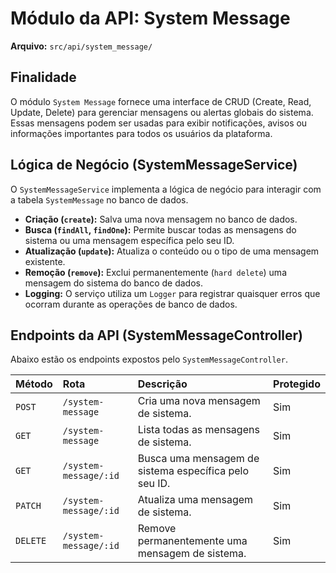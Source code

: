 
# Módulo da API: System Message

**Arquivo:** `src/api/system_message/`

## Finalidade

O módulo `System Message` fornece uma interface de CRUD (Create, Read, Update, Delete) para gerenciar mensagens ou alertas globais do sistema. Essas mensagens podem ser usadas para exibir notificações, avisos ou informações importantes para todos os usuários da plataforma.

## Lógica de Negócio (SystemMessageService)

O `SystemMessageService` implementa a lógica de negócio para interagir com a tabela `SystemMessage` no banco de dados.

*   **Criação (`create`):** Salva uma nova mensagem no banco de dados.
*   **Busca (`findAll`, `findOne`):** Permite buscar todas as mensagens do sistema ou uma mensagem específica pelo seu ID.
*   **Atualização (`update`):** Atualiza o conteúdo ou o tipo de uma mensagem existente.
*   **Remoção (`remove`):** Exclui permanentemente (`hard delete`) uma mensagem do sistema do banco de dados.
*   **Logging:** O serviço utiliza um `Logger` para registrar quaisquer erros que ocorram durante as operações de banco de dados.

## Endpoints da API (SystemMessageController)

Abaixo estão os endpoints expostos pelo `SystemMessageController`.

| Método | Rota | Descrição | Protegido |
| :--- | :--- | :--- | :--- |
| `POST` | `/system-message` | Cria uma nova mensagem de sistema. | Sim |
| `GET` | `/system-message` | Lista todas as mensagens de sistema. | Sim |
| `GET` | `/system-message/:id` | Busca uma mensagem de sistema específica pelo seu ID. | Sim |
| `PATCH` | `/system-message/:id` | Atualiza uma mensagem de sistema. | Sim |
| `DELETE` | `/system-message/:id` | Remove permanentemente uma mensagem de sistema. | Sim |
